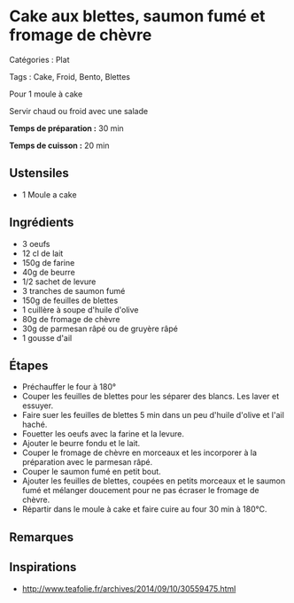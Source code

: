 # Cake aux blettes, saumon fumé et fromage de chèvre

Catégories : Plat

Tags : Cake, Froid, Bento, Blettes

Pour 1 moule à cake

Servir chaud ou froid avec une salade

**Temps de préparation :** 30 min

**Temps de cuisson :** 20 min

## Ustensiles

* 1 Moule a cake

## Ingrédients

* 3 oeufs
* 12 cl de lait
* 150g de farine
* 40g de beurre
* 1/2 sachet de levure
* 3 tranches de saumon fumé
* 150g de feuilles de blettes
* 1 cuillère à soupe d'huile d'olive
* 80g de fromage de chèvre
* 30g de parmesan râpé ou de gruyère râpé
* 1 gousse d'ail

## Étapes

* Préchauffer le four à 180°
* Couper les feuilles de blettes pour les séparer des blancs. Les laver et essuyer.
* Faire suer les feuilles de blettes 5 min dans un peu d'huile d'olive et l'ail haché.
* Fouetter les oeufs avec la farine et la levure.
* Ajouter le beurre fondu et le lait.
* Couper le fromage de chèvre en morceaux et les incorporer à la préparation avec le parmesan râpé.
* Couper le saumon fumé en petit bout.
* Ajouter les feuilles de blettes, coupées en petits morceaux et le saumon fumé et mélanger doucement pour ne pas écraser le fromage de chèvre.
* Répartir dans le moule à cake et faire cuire au four 30 min à 180°C.

## Remarques

## Inspirations

* http://www.teafolie.fr/archives/2014/09/10/30559475.html

